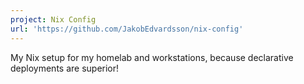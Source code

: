 ```yaml
---
project: Nix Config
url: 'https://github.com/JakobEdvardsson/nix-config'
---
```


My Nix setup for my homelab and workstations, because declarative deployments are superior!
